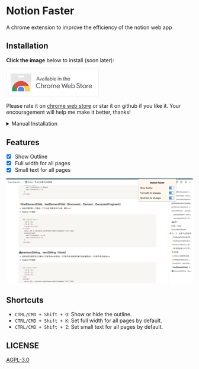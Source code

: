 <p align="center">
    <h1>Notion Faster</h1>
    A chrome extension to improve the efficiency of the notion web app
</p>

## Installation
**Click the image** below to install (soon later):

<a href="https://chrome.google.com/webstore/detail/jaklejjegklojefgmimdllbkhhkjfald/">
  <img src="images/chrome-store-logo.png" width="250px" alt="chrome-store-logo">
</a>

Please rate it on [chrome web store](https://chrome.google.com/webstore/detail/jaklejjegklojefgmimdllbkhhkjfald/) or star it on github if you like it. Your encouragement will help me make it better, thanks!

<details>
<summary>Manual Installation</summary>

1. Download [notion-faster.zip](https://github.com/evestorm/notion-faster/releases/latest).
2. Unzip it and move it to the safe path(you won't delete it accidentally).
3. Go to `chrome://extensions/`
4. Open `Developer mode`.
5. Drag the folder to chrome or Click `Load unpacked` and select the folder.

</details>

## Features

- [x] Show Outline
- [x] Full width for all pages
- [x] Small text for all pages

![screenshot](./screenshot.png)

## Shortcuts

- `CTRL/CMD + Shift + O`: Show or hide the outline.
- `CTRL/CMD + Shift + K`: Set full width for all pages by default.
- `CTRL/CMD + Shift + Z`: Set small text for all pages by default.

## LICENSE

[AGPL-3.0](./LICENSE)